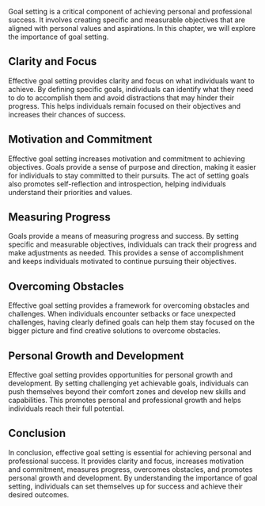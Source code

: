 
Goal setting is a critical component of achieving personal and professional success. It involves creating specific and measurable objectives that are aligned with personal values and aspirations. In this chapter, we will explore the importance of goal setting.

Clarity and Focus
-----------------

Effective goal setting provides clarity and focus on what individuals want to achieve. By defining specific goals, individuals can identify what they need to do to accomplish them and avoid distractions that may hinder their progress. This helps individuals remain focused on their objectives and increases their chances of success.

Motivation and Commitment
-------------------------

Effective goal setting increases motivation and commitment to achieving objectives. Goals provide a sense of purpose and direction, making it easier for individuals to stay committed to their pursuits. The act of setting goals also promotes self-reflection and introspection, helping individuals understand their priorities and values.

Measuring Progress
------------------

Goals provide a means of measuring progress and success. By setting specific and measurable objectives, individuals can track their progress and make adjustments as needed. This provides a sense of accomplishment and keeps individuals motivated to continue pursuing their objectives.

Overcoming Obstacles
--------------------

Effective goal setting provides a framework for overcoming obstacles and challenges. When individuals encounter setbacks or face unexpected challenges, having clearly defined goals can help them stay focused on the bigger picture and find creative solutions to overcome obstacles.

Personal Growth and Development
-------------------------------

Effective goal setting provides opportunities for personal growth and development. By setting challenging yet achievable goals, individuals can push themselves beyond their comfort zones and develop new skills and capabilities. This promotes personal and professional growth and helps individuals reach their full potential.

Conclusion
----------

In conclusion, effective goal setting is essential for achieving personal and professional success. It provides clarity and focus, increases motivation and commitment, measures progress, overcomes obstacles, and promotes personal growth and development. By understanding the importance of goal setting, individuals can set themselves up for success and achieve their desired outcomes.
